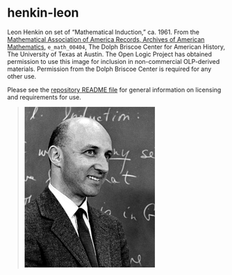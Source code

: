 # henkin-leon

Leon Henkin on set of “Mathematical Induction,” ca. 1961. From the
[Mathematical Association of America Records, Archives of American
Mathematics](http://www.cah.utexas.edu/collections/math.php),
`e_math_00404`, The Dolph Briscoe Center for American History, The
University of Texas at Austin. The Open Logic Project has obtained
permission to use this image for inclusion in non-commercial OLP-derived
materials. Permission from the Dolph Briscoe Center is required for any
other use.

Please see the [repository README file](https://github.com/OpenLogicProject/photos/blob/master/README.md) for general information on licensing and requirements for use.

> ![henkin-leon](https://github.com/OpenLogicProject/photos/blob/master/henkin-leon/henkin-leon-small.png)